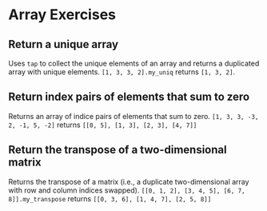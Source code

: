 Array Exercises
===============


## Return a unique array
Uses `tap` to collect the unique elements of an array and returns a duplicated array with unique elements. `[1, 3, 3, 2].my_uniq` returns `[1, 3, 2]`.

## Return index pairs of elements that sum to zero
Returns an array of indice pairs of elements that sum to zero. `[1, 3, 3, -3, 2, -1, 5, -2]` returns `[[0, 5], [1, 3], [2, 3], [4, 7]]`

## Return the transpose of a two-dimensional matrix
Returns the transpose of a matrix (i.e., a duplicate two-dimensional array with row and column indices swapped). `[[0, 1, 2], [3, 4, 5], [6, 7, 8]].my_transpose` returns `[[0, 3, 6], [1, 4, 7], [2, 5, 8]]`
